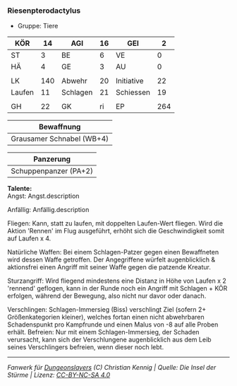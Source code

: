 ### Riesenpterodactylus  
- Gruppe: Tiere  

| KÖR | 14 | AGI | 16 | GEI | 2 |
| --- | --- | --- | --- | --- | --- |
| ST | 3 | BE | 6 | VE | 0 |
| HÄ | 4 | GE | 3 | AU | 0 |
|  |  |  |  |  |  |
| LK | 140 | Abwehr | 20 | Initiative | 22 |
| Laufen | 11 | Schlagen | 21 | Schiessen | 19 |
|  |  |  |  |  |  |
| GH | 22 | GK | ri | EP | 264 |


| Bewaffnung |
| --- |
| Grausamer Schnabel (WB+4) |


| Panzerung |
| --- |
| Schuppenpanzer (PA+2) |


**Talente:**  
Angst: Angst.description

Anfällig: Anfällig.description

Fliegen: Kann, statt zu laufen, mit doppelten Laufen-Wert fliegen. Wird die Aktion 'Rennen' im Flug ausgeführt, erhöht sich die Geschwindigkeit somit auf Laufen x 4.

Natürliche Waffen: Bei einem Schlagen-Patzer gegen einen Bewaffneten wird dessen Waffe getroffen. Der Angegriffene würfelt augenblicklich & aktionsfrei einen Angriff mit seiner Waffe gegen die patzende Kreatur.

Sturzangriff: Wird fliegend mindestens eine Distanz in Höhe von Laufen x 2 'rennend' geflogen, kann in der Runde noch ein Angriff mit Schlagen + KÖR erfolgen, während der Bewegung, also nicht nur davor oder danach.

Verschlingen: Schlagen-Immersieg (Biss) verschlingt Ziel (sofern 2+ Größenkategorien kleiner), welches fortan einen nicht abwehrbaren Schadenspunkt pro Kampfrunde und einen Malus von -8 auf alle Proben erhält. Befreien: Nur mit einem Schlagen-Immersieg, der Schaden verursacht, kann sich der Verschlungene augenblicklich aus dem Leib seines Verschlingers befreien, wenn dieser noch lebt.





___
*Fanwerk für [Dungeonslayers](https://www.dungeonslayers.net/) (C) Christian Kennig | Quelle: Die Insel der Stürme | Lizenz: [CC-BY-NC-SA 4.0](https://creativecommons.org/licenses/by-nc-sa/4.0/deed.de)*